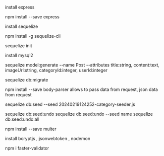 install express 

npm install --save express

install sequelize

npm install -g sequelize-cli

sequelize init

install mysql2

sequelize model:generate --name Post --attributes title:string, content:text, imageUrl:string, categoryId:integer, userId:integer 


sequelize db:migrate

npm install --save body-parser
allows to pass data from request, json data from request


sequelize db:seed  --seed 20240219124252-category-seeder.js


sequelize db:seed:undo 
sequelize db:seed:undo --seed  name
sequelize db:seed:undo:all 

npm install --save multer

install bcryptjs , jsonwebtoken , nodemon

npm i faster-validator